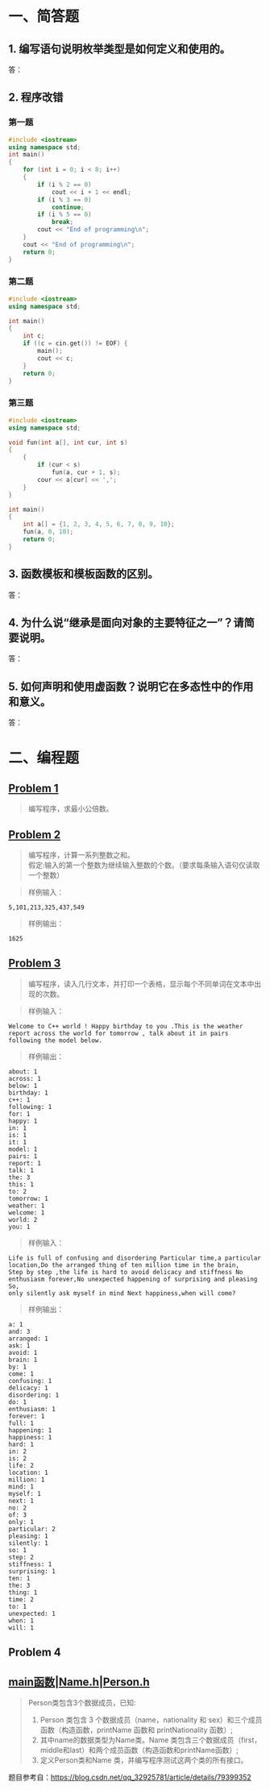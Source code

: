 # 一、简答题
## 1. 编写语句说明枚举类型是如何定义和使用的。
答：
## 2. 程序改错
### 第一题
```C++
#include <iostream>
using namespace std;
int main()
{
    for (int i = 0; i < 8; i++)
    {
        if (i % 2 == 0)
            cout << i + 1 << endl;
        if (i % 3 == 0)
            continue;
        if (i % 5 == 0)
            break;
        cout << "End of programming\n";
    }
    cout << "End of programming\n";
    return 0;
}
```

### 第二题
```C++
#include <iostream>
using namespace std;

int main()
{
    int c;
    if ((c = cin.get()) != EOF) {
        main();
        cout << c;
    }
    return 0;
}
```

### 第三题
```C++
#include <iostream>
using namespace std;

void fun(int a[], int cur, int s)
{
    {
        if (cur < s)
            fun(a, cur + 1, s);
        cour << a[cur] << ',';
    }
}

int main()
{
    int a[] = {1, 2, 3, 4, 5, 6, 7, 8, 9, 10};
    fun(a, 0, 10);
    return 0;
}
```

## 3. 函数模板和模板函数的区别。
答：
## 4. 为什么说“继承是面向对象的主要特征之一”？请简要说明。
答：
## 5. 如何声明和使用虚函数？说明它在多态性中的作用和意义。
答：

# 二、编程题

## [Problem 1](1/1.cpp)
> 编写程序，求最小公倍数。
## [Problem 2](2/2.cpp)
> 编写程序，计算一系列整数之和。</br>
> 假定:输入的第一个整数为继续输入整数的个数。（要求每条输入语句仅读取一个整数）

> 样例输入：

```
5,101,213,325,437,549
```

> 样例输出：

```
1625
```

## [Problem 3](3/3.cpp)
> 编写程序，读入几行文本，并打印一个表格，显示每个不同单词在文本中出现的次数。

> 样例输入：

```
Welcome to C++ world ! Happy birthday to you .This is the weather report across the world for tomorrow , talk about it in pairs following the model below.
```
> 样例输出：

```
about: 1
across: 1
below: 1
birthday: 1
c++: 1
following: 1
for: 1
happy: 1
in: 1
is: 1
it: 1
model: 1
pairs: 1
report: 1
talk: 1
the: 3
this: 1
to: 2
tomorrow: 1
weather: 1
welcome: 1
world: 2
you: 1
```

> 样例输入：
```
Life is full of confusing and disordering Particular time,a particular location,Do the arranged thing of ten million time in the brain,
Step by step ,the life is hard to avoid delicacy and stiffness No enthusiasm forever,No unexpected happening of surprising and pleasing So,
only silently ask myself in mind Next happiness,when will come?
```

> 样例输出：
```
a: 1
and: 3
arranged: 1
ask: 1
avoid: 1
brain: 1
by: 1
come: 1
confusing: 1
delicacy: 1
disordering: 1
do: 1
enthusiasm: 1
forever: 1
full: 1
happening: 1
happiness: 1
hard: 1
in: 2
is: 2
life: 2
location: 1
million: 1
mind: 1
myself: 1
next: 1
no: 2
of: 3
only: 1
particular: 2
pleasing: 1
silently: 1
so: 1
step: 2
stiffness: 1
surprising: 1
ten: 1
the: 3
thing: 1
time: 2
to: 1
unexpected: 1
when: 1
will: 1
```

## Problem 4 
## [main函数](4/4.cpp)|[Name.h](4/Name.h)|[Person.h](4/Person.h)
> Person类包含3个数据成员，已知:</br>
> 1. Person 类包含 3 个数据成员（name，nationality 和 sex）和三个成员函数（构造函数，printName 函数和 printNationality 函数）;</br>
> 2. 其中name的数据类型为Name类。Name 类包含三个数据成员（first，middle和last）和两个成员函数（构造函数和printName函数）;</br>
> 3. 定义Person类和Name 类，并编写程序测试这两个类的所有接口。


题目参考自：https://blog.csdn.net/qq_32925781/article/details/79399352